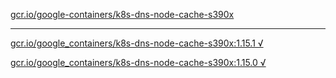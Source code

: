 [gcr.io/google-containers/k8s-dns-node-cache-s390x](https://hub.docker.com/r/sqeven/k8s-dns-node-cache-s390x/tags/) 

----
[gcr.io/google_containers/k8s-dns-node-cache-s390x:1.15.1 √](https://hub.docker.com/r/sqeven/k8s-dns-node-cache-s390x/tags/)

[gcr.io/google_containers/k8s-dns-node-cache-s390x:1.15.0 √](https://hub.docker.com/r/sqeven/k8s-dns-node-cache-s390x/tags/)

